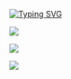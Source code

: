 <a href="https://git.io/typing-svg"><img src="https://readme-typing-svg.herokuapp.com?font=Pacifico&pause=1000&color=9F85F7&width=435&lines=Hello%2C+I'm+mingyeong+%F0%9F%91%8B;Welcome+to+my+github" alt="Typing SVG" /></a>

<a href="https://www.instagram.com/gyeong0210/" target="_blank"><img src="https://simpleicons.org/icons/instagram.svg/badge/gyeong0210-E4405F?style=flat-square&logo=instagram&logoColor=white"/></a>

<a href="https://blog.naver.com/gyeong0210_" target="_blank"><img src="https://simpleicons.org/icons/naver.svg/badge/Blog-03C75A?style=flat-square&logo=naver&logoColor=white"/></a>

<a href="https://www.google.com/intl/ko/gmail/about/" target="_blank"><img src="https://simpleicons.org/icons/gmail.svg/badge/mail-EA4335?style=flat-square&logo=gmail&logoColor=white"/></a>


<!--
**mingyeong0210/mingyeong0210** is a ✨ _special_ ✨ repository because its `README.md` (this file) appears on your GitHub profile.

Here are some ideas to get you started:

- 🔭 I’m currently working on ...
- 🌱 I’m currently learning ...
- 👯 I’m looking to collaborate on ...
- 🤔 I’m looking for help with ...
- 💬 Ask me about ...
- 📫 How to reach me: ...
- 😄 Pronouns: ...
- ⚡ Fun fact: ...
-->

